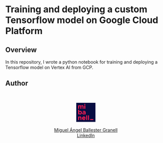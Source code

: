 # Training and deploying a custom Tensorflow model on Google Cloud Platform

## Overview
In this repository, I wrote a python notebook for training and deploying a Tensorflow model on Vertex AI from GCP.

## Author

<br>
<p align="center">
  <a href="https://github.com/mibanell">
    <img  src="img/avatar_square.png" width="60">
  </a>
</p>
<p align="center">
    <a href="https://github.com/mibanell">Miguel Ángel Ballester Granell</a>
    <br>
    <a href="https://www.linkedin.com/in/miguelangelballestergranell/">LinkedIn</a>
</p>
